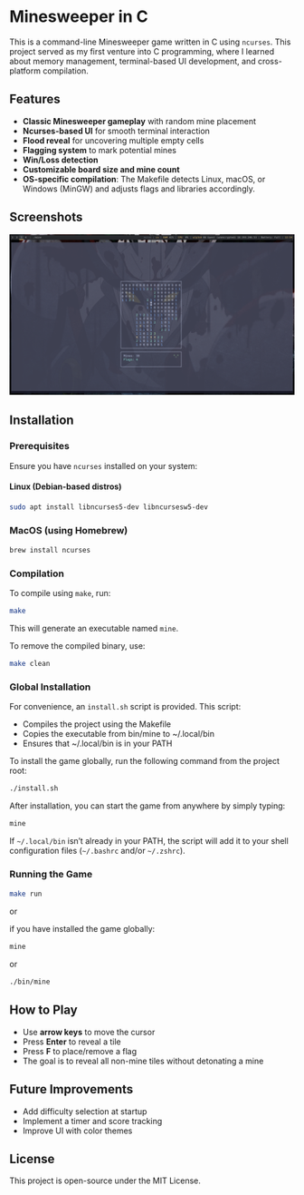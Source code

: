 # Minesweeper in C

This is a command-line Minesweeper game written in C using `ncurses`. This project served as my first venture into C programming, where I learned about memory management, terminal-based UI development, and cross-platform compilation.

## Features

- **Classic Minesweeper gameplay** with random mine placement
- **Ncurses-based UI** for smooth terminal interaction
- **Flood reveal** for uncovering multiple empty cells
- **Flagging system** to mark potential mines
- **Win/Loss detection**
- **Customizable board size and mine count**
- **OS-specific compilation**: The Makefile detects Linux, macOS, or Windows (MinGW) and adjusts flags and libraries accordingly.

## Screenshots

<img src="assets/screenshot.png" alt="Minesweeper Gameplay" width="1000">

## Installation

### Prerequisites

Ensure you have `ncurses` installed on your system:

#### Linux (Debian-based distros)
```sh
sudo apt install libncurses5-dev libncursesw5-dev
```

### MacOS (using Homebrew)

```sh
brew install ncurses
```

### Compilation

To compile using `make`, run:

```sh
make
```

This will generate an executable named `mine`.

To remove the compiled binary, use:

```sh
make clean
```


### Global Installation
For convenience, an `install.sh` script is provided. This script:

* Compiles the project using the Makefile
* Copies the executable from bin/mine to ~/.local/bin
* Ensures that ~/.local/bin is in your PATH

To install the game globally, run the following command from the project root:

```sh
./install.sh
```
After installation, you can start the game from anywhere by simply typing:

```sh
mine
```
If `~/.local/bin` isn’t already in your PATH, the script will add it to your shell configuration files (`~/.bashrc` and/or `~/.zshrc`).


### Running the Game

```sh
make run
```

or 

if you have installed the game globally:
```sh
mine
```

or

```sh
./bin/mine
```

## How to Play

- Use **arrow keys** to move the cursor
- Press **Enter** to reveal a tile
- Press **F** to place/remove a flag
- The goal is to reveal all non-mine tiles without detonating a mine

## Future Improvements

- Add difficulty selection at startup
- Implement a timer and score tracking
- Improve UI with color themes

## License

This project is open-source under the MIT License.

